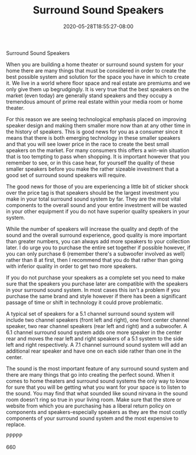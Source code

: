 ﻿---
title: "Surround Sound Speakers"
date: 2020-05-28T18:55:27-08:00
description: "Surround Sound TXT Tips for Web Success"
featured_image: "/images/Surround Sound TXT.jpg"
tags: ["Surround Sound TXT"]
---

Surround Sound Speakers

When you are building a home theater or surround sound system for your home there are many things that must be considered in order to create the best possible system and solution for the space you have in which to create it. We live in a world where floor space and real estate are premiums and we only give them up begrudgingly. It is very true that the best speakers on the market (even today) are generally stand speakers and they occupy a tremendous amount of prime real estate within your media room or home theater. 

For this reason we are seeing technological emphasis placed on improving speaker design and making them smaller more now than at any other time in the history of speakers. This is good news for you as a consumer since it means that there is both emerging technology in these smaller speakers and that you will see lower price in the race to create the best small speakers on the market. For many consumers this offers a win-win situation that is too tempting to pass when shopping. It is important however that you remember to see, or in this case hear, for yourself the quality of these smaller speakers before you make the rather sizeable investment that a good set of surround sound speakers will require.

The good news for those of you are experiencing a little bit of sticker shock over the price tag is that speakers should be the largest investment you make in your total surround sound system by far. They are the most vital components to the overall sound and your entire investment will be wasted in your other equipment if you do not have superior quality speakers in your system. 

While the number of speakers will increase the quality and depth of the sound and the overall surround experience, good quality is more important than greater numbers, you can always add more speakers to your collection later. I do urge you to purchase the entire set together if possible however, if you can only purchase 6 (remember there's a subwoofer involved as well) rather than 8 at first, then I recommend that you do that rather than going with inferior quality in order to get two more speakers. 

If you do not purchase your speakers as a complete set you need to make sure that the speakers you purchase later are compatible with the speakers in your surround sound system. In most cases this isn't a problem if you purchase the same brand and style however if there has been a significant passage of time or shift in technology it could prove problematic.

A typical set of speakers for a 5.1 channel surround sound system will include two channel speakers (front left and right), one front center channel speaker, two rear channel speakers (rear left and right) and a subwoofer. A 6.1 channel surround sound system adds one more speaker in the center rear and moves the rear left and right speakers of a 5.1 system to the side left and right respectively. A 7.1 channel surround sound system will add an additional rear speaker and have one on each side rather than one in the center.

The sound is the most important feature of any surround sound system and there are many things that go into creating the perfect sound. When it comes to home theaters and surround sound systems the only way to know for sure that you will be getting what you want for your space is to listen to the sound. You may find that what sounded like sound nirvana in the sound room doesn't ring so true in your living room. Make sure that the store or website from which you are purchasing has a liberal return policy on components and speakers-especially speakers as they are the most costly components of your surround sound system and the most expensive to replace.

PPPPP

660



